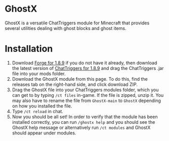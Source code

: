 # GhostX
GhostX is a versatile ChatTriggers module for Minecraft that provides several utilities dealing with ghost blocks and ghost items.

# Installation
1. Download [Forge for 1.8.9](https://files.minecraftforge.net/net/minecraftforge/forge/index_1.8.9.html) if you do not have it already, then download the latest version of [ChatTriggers for 1.8.9](https://www.chattriggers.com/) and drag the ChatTriggers .jar file into your mods folder.
2. Download the GhostX module from this page. To do this, find the releases tab on the right-hand side, and click download ZIP.
3. Drag the GhostX file into your ChatTriggers modules folder, which you can get to by typing `/ct files` in-game. If the file is zipped, unzip it. You may also have to rename the file from `GhostX-main` to `GhostX` depending on how you installed the file.
4. Type `/ct reload` in chat.
5. Now you should be all set! In order to verify that the module has been installed correctly, you can run `/ghostx help` and you should see the GhostX help message or alternatively run `/ct modules` and GhostX should appear under modules.
